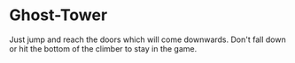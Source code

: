 # Ghost-Tower
Just jump and reach the doors which will come downwards. Don't fall down or hit the bottom of the climber to stay in the game.

